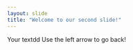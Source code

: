 ```yaml
---
layout: slide
title: "Welcome to our second slide!"
---
```

Your textdd
Use the left arrow to go back!
